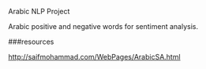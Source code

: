 Arabic NLP Project


Arabic positive and negative words for sentiment analysis.



###resources

http://saifmohammad.com/WebPages/ArabicSA.html
